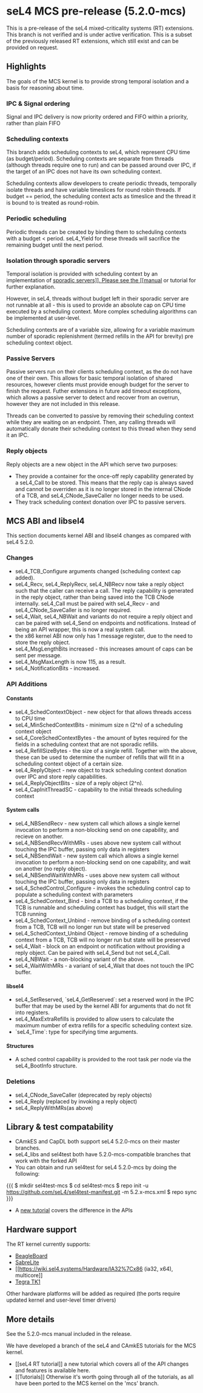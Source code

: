 # seL4 MCS pre-release (5.2.0-mcs)


This is a pre-release of the seL4 mixed-criticality systems (RT)
extensions. This branch is not verified and is under active
verification. This is a subset of the previously released RT extensions,
which still exist and can be provided on request.

## Highlights


The goals of the MCS kernel is to provide strong temporal isolation and
a basis for reasoning about time.

### IPC & Signal ordering


Signal and IPC delivery is now priority ordered and FIFO within a
priority, rather than plain FIFO

### Scheduling contexts


This branch adds scheduling contexts to seL4, which represent CPU time
(as budget/period). Scheduling contexts are separate from threads
(although threads require one to run) and can be passed around over IPC,
if the target of an IPC does not have its own scheduling context.

Scheduling contexts allow developers to create periodic threads,
temporally isolate threads and have variable timeslices for round robin
threads. If budget == period, the scheduling context acts as timeslice
and the thread it is bound to is treated as round-robin.

### Periodic scheduling


Periodic threads can be created by binding them to scheduling contexts
with a budget &lt; period. seL4\_Yield for these threads will sacrifice
the remaining budget until the next period.

### Isolation through sporadic servers


Temporal isolation is provided with scheduling context by an
implementation of
[sporadic servers\]\]. Please see the \[\[manual](https://www.cs.fsu.edu/~awang/papers/rtas2010.pdf) or tutorial for further
explanation.

However, in seL4, threads without budget left in their sporadic server
are not runnable at all - this is used to provide an absolute cap on CPU
time executed by a scheduling context. More complex scheduling
algorithms can be implemented at user-level.

Scheduling contexts are of a variable size, allowing for a variable
maximum number of sporadic replenishment (termed refills in the API for
brevity) pre scheduling context object.

### Passive Servers


Passive servers run on their clients scheduling context, as the do not
have one of their own. This allows for basic temporal isolation of
shared resources, however clients must provide enough budget for the
server to finish the request. Futher extensions in future add timeout
exceptions, which allows a passive server to detect and recover from an
overrun, however they are not included in this release.

Threads can be converted to passive by removing their scheduling context
while they are waiting on an endpoint. Then, any calling threads will
automatically donate their scheduling context to this thread when they
send it an IPC.

### Reply objects


Reply objects are a new object in the API which serve two purposes:

  -   They provide a container for the once-off reply capability
      generated by a seL4\_Call to be stored. This means that the reply
      cap is always saved and cannot be overriden as it is no longer
      stored in the internal CNode of a TCB, and seL4\_CNode\_SaveCaller
      no longer needs to be used.
  -   They track scheduling context donation over IPC to
      passive servers.

## MCS ABI and libsel4


This section documents kernel ABI and libsel4 changes as compared with
seL4 5.2.0.

### Changes


  -   seL4\_TCB\_Configure arguments changed (scheduling context
      cap added).
  -   seL4\_Recv, seL4\_ReplyRecv, seL4\_NBRecv now take a reply object
      such that the caller can receive a call. The reply capability is
      generated in the reply object, rather than being saved into the
      TCB CNode internally. seL4\_Call must be paired with seL4\_Recv -
      and seL4\_CNode\_SaveCaller is no longer required.
  -   seL4\_Wait, seL4\_NBWait and variants do not require a reply
      object and can be paired with seL4\_Send on endpoints
      and notifications. Instead of being an API wrapper, this is now a
      real system call.
  -   the x86 kernel ABI now only has 1 message register, due to the
      need to store the reply object.
  -   seL4\_MsgLengthBits increased - this increases amount of caps can
      be sent per message.
  -   seL4\_MsgMaxLength is now 115, as a result.
  -   seL4\_NotificationBits - increased.

### API Additions


#### Constants


  -   seL4\_SchedContextObject - new object for that allows threads
      access to CPU time
  -   seL4\_MinSchedContextBits - minimum size n (2\^n) of a scheduling
      context object
  -   seL4\_CoreSchedContextBytes - the amount of bytes required for the
      fields in a scheduling context that are not sporadic refills.
  -   seL4\_RefillSizeBytes - the size of a single refill. Together with
      the above, these can be used to determine the number of refills
      that will fit in a scheduling context object of a certain size.
  -   seL4\_ReplyObject - new object to track scheduling context
      donation over IPC and store reply capabilities.
  -   seL4\_ReplyObjectBits - size of a reply object (2\^n).
  -   seL4\_CapInitThreadSC - capability to the initial threads
      scheduling context

#### System calls


  -   seL4\_NBSendRecv - new system call which allows a single kernel
      invocation to perform a non-blocking send on one capability, and
      recieve on another.
  -   seL4\_NBSendRecvWithMRs - uses above new system call without
      touching the IPC buffer, passing only data in registers
  -   seL4\_NBSendWait - new system call which allows a single kernel
      invocation to perform a non-blocking send on one capability, and
      wait on another (no reply object).
  -   seL4\_NBSendWaitWithMRs - uses above new system call without
      touching the IPC buffer, passing only data in registers
  -   seL4\_SchedControl\_Configure - invokes the scheduling control cap
      to populate a scheduling context with parameters
  -   seL4\_SchedContext\_Bind - bind a TCB to a scheduling context, if
      the TCB is runnable and scheduling context has budget, this will
      start the TCB running
  -   seL4\_SchedContext\_Unbind - remove binding of a scheduling
      context from a TCB, TCB will no longer run but state will be
      preserved
  -   seL4\_SchedContext\_Unbind Object - remove binding of a scheduling
      context from a TCB, TCB will no longer run but state will be
      preserved
  -   seL4\_Wait - block on an endpoint or notification without
      providing a reply object. Can be paired with seL4\_Send but
      not seL4\_Call.
  -   seL4\_NBWait - a non-blocking variant of the above.
  -   seL4\_WaitWithMRs - a variant of seL4\_Wait that does not touch
      the IPC buffer.

#### libsel4


  -   seL4\_SetReserved, \`seL4\_GetReserved\`: set a reserved word in
      the IPC buffer that may be used by the kernel ABI for arguments
      that do not fit into registers.
  -   seL4\_MaxExtraRefills is provided to allow users to calculate the
      maximum number of extra refills for a specific scheduling
      context size.
  -   \`seL4\_Time\`: type for specifying time arguments.

#### Structures


  -   A sched control capability is provided to the root task per node
      via the seL4\_BootInfo structure.

### Deletions


  -   seL4\_CNode\_SaveCaller (deprecated by reply objects)
  -   seL4\_Reply (replaced by invoking a reply object)
  -   seL4\_ReplyWithMRs(as above)

## Library & test compatability


  -   CAmkES and CapDL both support seL4 5.2.0-mcs on their
      master branches.
  -   seL4\_libs and sel4test both have 5.2.0-mcs-compatible branches
      that work with the forked API
  -   You can obtain and run sel4test for seL4 5.2.0-mcs by doing the
      following:

{{{ \$ mkdir sel4test-mcs \$ cd sel4test-mcs \$ repo init -u
<https://github.com/seL4/sel4test-manifest.git> -m 5.2.x-mcs.xml \$ repo
sync }}}

  -   A [new tutorial](https://wiki.sel4.systems/seL4%20RT%20tutorial) covers the difference in the APIs

## Hardware support


The RT kernel currently supports:

  -   [BeagleBoard](Hardware/BeagleBoard)
  -   [SabreLite](Hardware/sabreLite)
  -   \[\[<https://wiki.sel4.systems/Hardware/IA32%7Cx86> (ia32, x64),
      multicore\]\]
  -   [Tegra TK1](Hardware/jetsontk1)

Other hardware platforms will be added as required (the ports require
updated kernel and user-level timer drivers)

## More details


See the 5.2.0-mcs manual included in the release.

We have developed a branch of the seL4 and CAmkES tutorials for the MCS
kernel.

  -   \[\[seL4 RT tutorial\]\] a new tutorial which covers all of the
      API changes and features is available here.
  -   \[\[Tutorials\]\] Otherwise it's worth going through all of the
      tutorials, as all have been ported to the MCS kernel on the
      'mcs' branch.

